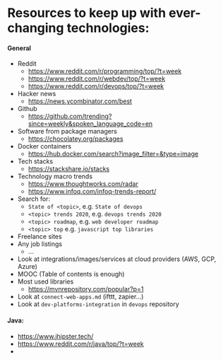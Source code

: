 # Resources to keep up with ever-changing technologies:

#### General
* Reddit
    * https://www.reddit.com/r/programming/top/?t=week
    * https://www.reddit.com/r/webdev/top/?t=week
    * https://www.reddit.com/r/devops/top/?t=week
* Hacker news
    * https://news.ycombinator.com/best
* Github
    * https://github.com/trending?since=weekly&spoken_language_code=en
* Software from package managers
    * https://chocolatey.org/packages
* Docker containers
    * https://hub.docker.com/search?image_filter=&type=image
* Tech stacks
    * https://stackshare.io/stacks
* Technology macro trends
    * https://www.thoughtworks.com/radar
    * https://www.infoq.com/infoq-trends-report/
* Search for: 
    * `State of <topic>`, e.g. `State of devops`
    * `<topic> trends 2020`, e.g. `devops trends 2020`
    * `<topic> roadmap`, e.g. `web developer roadmap`
    * `<topic> top` e.g. `javascript top libraries`
* Freelance sites
* Any job listings
    * ...
* Look at integrations/images/services at cloud providers (AWS, GCP, Azure)
* MOOC (Table of contents is enough)
* Most used libraries
    * https://mvnrepository.com/popular?p=1
* Look at `connect-web-apps.md` (ifttt, zapier...)
* Look at `dev-platforms-integration` in `devops` repository

#### Java:
* https://www.jhipster.tech/
* https://www.reddit.com/r/java/top/?t=week
* 
